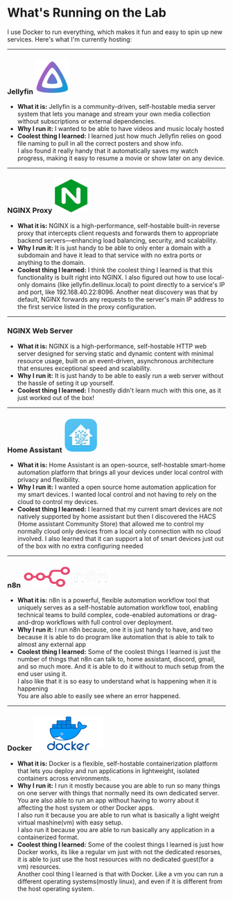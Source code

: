 # What's Running on the Lab

I use Docker to run everything, which makes it fun and easy to spin up new services. Here's what I'm currently hosting:

---
### Jellyfin <img src="../_static/Jellyfin-logo.png" width="80" height="80" style="background-color: transparent;"/>
<!-- insert jellyfin logo -->
* **What it is:** Jellyfin is a community-driven, self-hostable media server system that lets you manage and stream your own media collection without subscriptions or external dependencies. 
* **Why I run it:** I wanted to be able to have videos and music localy hosted
* **Coolest thing I learned:** I learned just how much Jellyfin relies on good file naming to pull in all the correct posters and
show info. \
I also found it really handy that it automatically saves my watch progress, making it easy to resume a movie or show later on any device.

---
### NGINX Proxy <img src="../_static/nginx-logo.png" width="80" height="80" style="background-color: transparent;"/>
* **What it is:** NGINX is a high-performance, self-hostable built-in reverse proxy that intercepts client requests and forwards them to appropriate backend servers—enhancing load balancing, security, and scalability.
* **Why I run it:** It is just handy to be able to only enter a domain with a subdomain and have it lead to that service with no extra ports or anything to the domain.
* **Coolest thing I learned:** I think the coolest thing I learned is that this functionality is built right into NGINX. I also figured out how to use local-only domains (like jellyfin.dellinux.local) to point directly to a service's IP and port, like 192.168.40.22:8096. Another neat discovery was that by default, NGINX forwards any requests to the server's main IP address to the first service listed in the proxy configuration.

---
### NGINX Web Server
* **What it is:** NGINX is a high-performance, self-hostable HTTP web server designed for serving static and dynamic content with minimal resource usage, built on an event-driven, asynchronous architecture that ensures exceptional speed and scalability.
* **Why I run it:** It is just handy to be able to easly run a web server without the hassle of seting it up yourself.
* **Coolest thing I learned:** I honestly didn't learn much with this one, as it just worked out of the box!

---
### Home Assistant <img src="../_static/homeassistant-logo.png" width="80" height="80"/> <!-- Insert ha logo -->
* **What it is:** Home Assistant is an open-source, self-hostable smart-home automation platform that brings all your devices under local control with privacy and flexibility.
* **Why I run it:** I wanted a open source home automation application for my smart devices. I wanted local control and not having to rely on the cloud to control my devices.
* **Coolest thing I learned:** I learned that my current smart devices are not natively supported by home assistant but then I discovered the HACS (Home assistant Community Store) that allowed me to control my normally cloud only devices from a local only connection with no cloud involved. I also learned that it can support a lot of smart devices just out of the box with no extra configuring needed

---
### n8n <img src="../_static/n8n-logo.png" width="200" height="50" style="background-color: transparent;"/><!-- insert n8n logo -->
* **What it is:** n8n is a powerful, flexible automation workflow tool that uniquely serves as a self-hostable automation workflow tool, enabling technical teams to build complex, code-enabled automations or drag-and-drop workflows with full control over deployment.
* **Why I run it:** I run n8n because, one it is just handy to have, and two because it is able to do program like automation that is able to talk to almost any external app
* **Coolest thing I learned:** Some of the coolest things I learned is just the number of things that n8n can talk to, home assistant, discord, gmail, and so much more. And it is able to do it without to much setup from the end user using it. \
I also like that it is so easy to understand what is happening when it is happening \
You are also able to easily see where an error happened.

---
### Docker <img src="../_static/Docker-Logo.png" width="160" height="80" style="background-color: transparent;"/><!-- insert docker logo -->
* **What it is:** Docker is a flexible, self-hostable containerization platform that lets you deploy and run applications in lightweight, isolated containers across environments.
* **Why I run it:** I run it mostly because you are able to run so many things on one server with things that normally need its own dedicated server. \
You are also able to run an app without having to worry about it affecting the host system or other Docker apps. \
I also run it because you are able to run what is basically a light weight virtual mashine(vm) with easy setup. \
I also run it because you are able to run basically any application in a containerized format.
* **Coolest thing I learned:**
Some of the coolest things I learned is just how Docker works, its like a regular vm just with not the dedicated resorses, it is able to just use the host resources with no dedicated guest(for a vm) resources. \
Another cool thing I learned is that with Docker. Like a vm you can run a different operating systems(mostly linux), and even if it is different from the host operating system.
